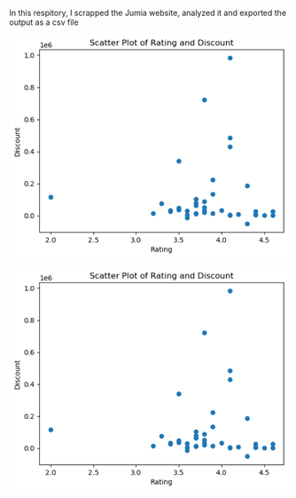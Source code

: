 
In this respitory, I scrapped the Jumia website, analyzed it and exported the output as a csv file

![alt text](https://github.com/Jamesahabyona/scrapping_jumia_electronic_pdts/blob/main/scatterplot_rating_discount.png)

![alt text](https://github.com/Jamesahabyona/scrapping_jumia_electronic_pdts/blob/main/scatterplot_rating_discount.png)

